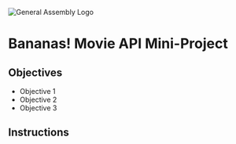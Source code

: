 ![General Assembly Logo](http://i.imgur.com/ke8USTq.png)

# Bananas! Movie API Mini-Project

## Objectives
- Objective 1
- Objective 2
- Objective 3

## Instructions
